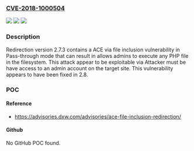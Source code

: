 ### [CVE-2018-1000504](https://cve.mitre.org/cgi-bin/cvename.cgi?name=CVE-2018-1000504)
![](https://img.shields.io/static/v1?label=Product&message=n%2Fa&color=blue)
![](https://img.shields.io/static/v1?label=Version&message=n%2Fa&color=blue)
![](https://img.shields.io/static/v1?label=Vulnerability&message=n%2Fa&color=brighgreen)

### Description

Redirection version 2.7.3 contains a ACE via file inclusion vulnerability in Pass-through mode that can result in allows admins to execute any PHP file in the filesystem. This attack appear to be exploitable via Attacker must be have access to an admin account on the target site. This vulnerability appears to have been fixed in 2.8.

### POC

#### Reference
- https://advisories.dxw.com/advisories/ace-file-inclusion-redirection/

#### Github
No GitHub POC found.

